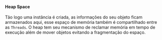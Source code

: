 #### Heap Space


Tão logo uma instância é criada, as informações do seu objeto ficam armazenados aqui, esse espaço de memória também é compartilhado entre as `Threads`. O heap tem seu mecanismo de reclamar memória em tempo de execução além de mover objetos evitando a fragmentação do espaço.

